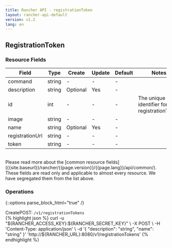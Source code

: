 ```yaml
---
title: Rancher API - registrationToken
layout: rancher-api-default
version: v1.2
lang: en
---
```


## RegistrationToken



### Resource Fields

Field | Type | Create | Update | Default | Notes
---|---|---|---|---|---
command | string | - | - | - | 
description | string | Optional | Yes | - | 
id | int | - | - | - | The unique identifier for the registrationToken
image | string | - | - | - | 
name | string | Optional | Yes | - | 
registrationUrl | string | - | - | - | 
token | string | - | - | - | 

<br>
Please read more about the [common resource fields]({{site.baseurl}}/rancher/{{page.version}}/{{page.lang}}/api/common/). These fields are read only and applicable to almost every resource. We have segregated them from the list above.

### Operations
{::options parse_block_html="true" /}
<a id="create"></a>
<div class="action"><span class="header">Create<span class="headerright">POST:  <code>/v1/registrationTokens</code></span></span>
<div class="action-contents"> {% highlight json %}
curl -u "${RANCHER_ACCESS_KEY}:${RANCHER_SECRET_KEY}" \
-X POST \
-H 'Content-Type: application/json' \
-d '{
	"description": "string",
	"name": "string"
}' 'http://${RANCHER_URL}:8080/v1/registrationTokens'
{% endhighlight %}
</div></div>



